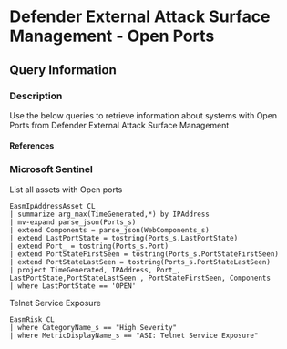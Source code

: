 
# Defender External Attack Surface Management - Open Ports

## Query Information

### Description

Use the below queries to retrieve information about systems with Open Ports from Defender External Attack Surface Management

#### References



### Microsoft Sentinel

List all assets with Open ports

```kql
EasmIpAddressAsset_CL
| summarize arg_max(TimeGenerated,*) by IPAddress
| mv-expand parse_json(Ports_s)
| extend Components = parse_json(WebComponents_s)
| extend LastPortState = tostring(Ports_s.LastPortState)
| extend Port_ = tostring(Ports_s.Port)
| extend PortStateFirstSeen = tostring(Ports_s.PortStateFirstSeen)
| extend PortStateLastSeen = tostring(Ports_s.PortStateLastSeen)
| project TimeGenerated, IPAddress, Port_, LastPortState,PortStateLastSeen , PortStateFirstSeen, Components 
| where LastPortState == 'OPEN'
```

 Telnet Service Exposure

```kql
EasmRisk_CL
| where CategoryName_s == "High Severity"
| where MetricDisplayName_s == "ASI: Telnet Service Exposure"
```